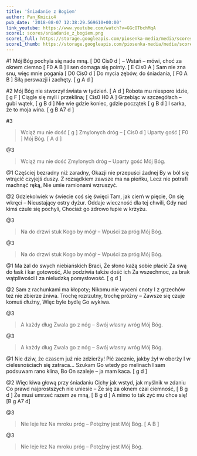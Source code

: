 ```yaml
---
title: 'Śniadanie z Bogiem'
author: Pan_Kmicic4
pub_date: '2018-08-07 12:38:29.569610+00:00'
link_youtube: https://www.youtube.com/watch?v=GGcOTbchMqA
score1: scores/sniadanie_z_bogiem.png
score1_full: https://storage.googleapis.com/piosenka-media/media/scores/sniadanie_z_bogiem.png
score1_thumb: https://storage.googleapis.com/piosenka-media/media/scores/sniadanie_z_bogiem.png.180x0_q85_upscale.png
---
```


#1
Mój Bóg pochyla się nade mną. [ D0 Cis0 d ]
– Wstań – mówi, choć za oknem ciemno [ F0 A B ]
I sen domaga się pointy. [ E Cis0 A ] 
Sam nie zna snu, więc mnie pogania [ D0 Cis0 d ]
Do mycia zębów, do śniadania, [ F0 A B ]
Siłą perswazji i zachęty. [ g A d ]

#2
Mój Bóg nie stworzył świata w tydzień. [ A d ]
Robota mu niesporo idzie, [ g F ]
Ciągle się myli i przeklina; [ Cis0 H0 A ]
Grzebiąc w szczegółach – gubi wątek, [ g B d ]
Nie wie gdzie koniec, gdzie początek [ g B d ]
I sarka, że to moja wina. [ g B A7 d ]

#3
>Wciąż mu nie dość [ g ]
>Zmylonych dróg – [ Cis0 d ]
>Uparty gość [ F0 ]
>Mój Bóg. [ A d ]

@3
>Wciąż mu nie dość
>Zmylonych dróg –
>Uparty gość
>Mój Bóg.

@1
Częściej bezradny niż zaradny,
Okazji nie przepuści żadnej
By w ból się wtrącić czyjejś duszy.
Z rozsądkiem zawsze ma na pieńku,
Lecz nie potrafi machnąć ręką,
Nie umie ramionami wzruszyć.

@2
Gdziekolwiek w świecie coś się święci
Tam, jak cierń w pięcie, On się wkręci –
Nieustający ostry dyżur.
Oddaje wieczność dla tej chwili,
Gdy nad kimś czule się pochyli,
Chociaż go zdrowo łupie w krzyżu.

@3
>Na do drzwi stuk
>Kogo by mógł –
>Wpuści za próg
>Mój Bóg.

@3
>Na do drzwi stuk
>Kogo by mógł –
>Wpuści za próg
>Mój Bóg.

@1
Ma żal do swych niebiańskich Braci,
Że słono każą sobie płacić
Za swą do łask i kar gotowość,
Ale podziwia także dość ich
Za wszechmoc, za brak wątpliwości
I za nieludzką pomysłowość. [ g d ]

@2
Sam z rachunkami ma kłopoty;
Nikomu nie wyceni cnoty
I z grzechów też nie zbierze żniwa.
Trochę rozrzutny, trochę próżny –
Zawsze się czuje komuś dłużny,
Więc byle bydlę Go wykiwa.

@3
>A każdy dług
>Zwala go z nóg –
>Swój własny wróg
>Mój Bóg.

@3
>A każdy dług
>Zwala go z nóg –
>Swój własny wróg
>Mój Bóg.

@1
Nie dziw, że czasem już nie zdzierży!
Pić zacznie, jakby żył w oberży
I w cielesnościach się zatraca…
Szukam Go wtedy po melinach
I sam podsuwam rano klina,
Bo On szaleje – ja mam kaca. [ g d ]

@2
Więc kiwa głową przy śniadaniu
Cichy jak wstyd, jak myślnik w zdaniu
Co prawd najprostszych nie uniesie –
Że się za oknem czai ciemność, [ B g d ]
Że musi umrzeć razem ze mną, [ B g d ]
A mimo to tak żyć mu chce się! [B g A7 d]

@3
>Nie leje łez
>Na mroku próg –
>Potężny jest
>Mój Bóg. [ A B ]

@3
>Nie leje łez
>Na mroku próg –
>Potężny jest
>Mój Bóg.
